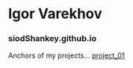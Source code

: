 # Igor Varekhov
### siodShankey.github.io
Anchors of my projects...
[project_01](https://siodshankey.github.io/proejct_01/)
